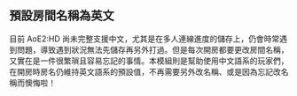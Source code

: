 預設房間名稱為英文
-----

目前 AoE2:HD 尚未完整支援中文，尤其是在多人連線進度的儲存上，仍會時常遇到問題，導致遇到狀況無法先儲存再另外打過。但是每次開房都要更改房間名稱，又實在是一件很繁瑣且容易忘記的事情。本模組則是幫助使用中文語系的玩家們，在開房時房名仍維持英文語系的預設值，不再需要另外改名稱、或是因為忘記改名稱而懊悔啦！
